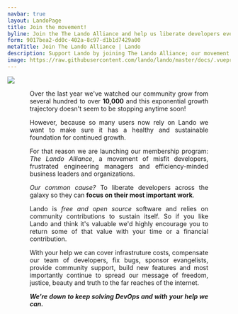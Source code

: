 ```yaml
---
navbar: true
layout: LandoPage
title: Join the movement!
byline: Join the The Lando Alliance and help us liberate developers everywhere from unnecessary work, repeatable steps and dev monotony.
form: 9017bea2-dd0c-402a-8c97-d1b1d7429a00
metaTitle: Join The Lando Alliance | Lando
description: Support Lando by joining The Lando Alliance; our movement to liberate developers everywhere from the mind-forged manacles of unnecessary work, repeatable steps and dev monotony.
image: https://raw.githubusercontent.com/lando/lando/master/docs/.vuepress/public/images/lando-alliance.png
---
```


<div class="seal-of-liberation">
  <img src="/images/lando-alliance.png">
</div>

<div class="liberation-manifesto" style="text-align: justify; width: 80%; margin: auto;">
  <p>
  Over the last year we've watched our community grow from several hundred to over <b>10,000</b> and this exponential growth trajectory doesn't seem to be stopping anytime soon!

  However, because so many users now rely on Lando we want to make sure it has a healthy and sustainable foundation for continued growth.

  For that reason we are launching our membership program: _The Lando Alliance_, a movement of misfit developers, frustrated engineering managers and efficiency-minded business leaders and organizations.

  <em>Our common cause?</em> To liberate developers across the galaxy so they can <strong>focus on their most important work</strong>.

  Lando is <em>free and open source</em> software and relies on community contributions to sustain itself. So if you like Lando and think it's valuable we'd highly encourage you to return some of that value with your time or a financial contribution.

  With your help we can cover infrastruture costs, compensate our team of developers, fix bugs, sponsor evangelists, provide community support, build new features and most importantly continue to spread our message of freedom, justice, beauty and truth to the far reaches of the internet.

  <b><em>We're down to keep solving DevOps and with your help we can.</em></b>
  </p>
</div>
